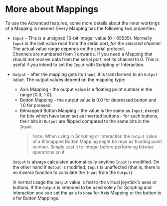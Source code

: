 # More about Mappings

To use the Advanced features, some more details about the inner workings of
a Mapping is needed. Every Mapping has the following two properties:
* `Input` - This is a unsigned 16-bit integer value (0 - 65535). Normally `Input` is the last
value read from the serial port, _for the selected channel_. The actual
value range depends on the serial protocol.\
Channels are numbered from 1 onwards. If you need a Mapping that should _not_
receive data from the serial port, set its channel to 0. This is useful if you
intend to set the `Input` with Scripting or Interaction.

* `Output` - after the mapping gets its `Input`, it is transformed to an `Output`
value. The output values depend on the mapping type:
  * Axis Mapping - the output value is a floating point number in the range [0.0; 1.0].
  * Button Mapping - the output value is 0.0 for depressed button and 1.0 for pressed.
  * Bitmapped Button Mapping - the value is the same as `Input`, except for bits
  which have been set as inverted buttons - for such buttons, their bits in `Output`
  are flipped compared to the same bits in the `Input`.
    > Note: When using in Scripting or Interaction the `Output` value of a
      Bitmapped Button Mapping might be read as floating point
      number. Simply cast it to integer before performing bitwise operations on it.

  `Output` is always calculated automatically anytime `Input` is modified. On the other
  hand if `Output` is modified, `Input` is unaffected (that is, there is no _inverse_ function
  to calculate the `Input` from the `Output`).

  In normal usage the `Output` value is fed to the virtual joystick's axes or buttons.
  If the `Output` is intended to be used solely for Scripting and
  Interaction you can set the axis to `None` for Axis Mapping or the button to `0`
  for Button Mappings.